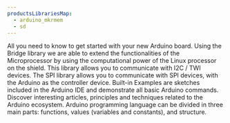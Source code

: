 ```yaml
---
productsLibrariesMap:
  - arduino_mkrmem
  - sd
---
```


<EssentialsColumn title="First Steps">

  <EssentialElement title="Quickstart Guide" type="getting-started" link="">
    All you need to know to get started with your new Arduino board.
  </EssentialElement>

</EssentialsColumn>

<EssentialsColumn title="Suggested Libraries">

<EssentialElement title="Bridge" type="library" link="https://www.arduino.cc/en/Reference/YunBridgeLibrary">
Using the Bridge library we are able to extend the functionalities of the Microprocessor by using the computational power of the Linux processor on the shield.
</EssentialElement>

<EssentialElement title="Wire" type="library" link="https://docs.arduino.cc/language-reference/en/functions/communication/Wire/">
This library allows you to communicate with I2C / TWI devices.
</EssentialElement>

<EssentialElement title="SPI" type="library" link="https://docs.arduino.cc/language-reference/en/functions/communication/SPI/">
The SPI library allows you to communicate with SPI devices, with the Arduino as the controller device.
</EssentialElement>

</EssentialsColumn>

<EssentialsColumn title="Arduino Basics">
  <EssentialElement title="Built-in Examples" type="tutorial" link="https://www.arduino.cc/en/Tutorial/BuiltInExamples">
    Built-in Examples are sketches included in the Arduino IDE and demonstrate all basic Arduino commands.
  </EssentialElement>
  <EssentialElement title="Learn" type="resource" link="/learn/">
    Discover interesting articles, principles and techniques related to the Arduino ecosystem.
  </EssentialElement>
  <EssentialElement title="Language References" type="resource" link="https://www.arduino.cc/reference/en/">
  Arduino programming language can be divided in three main parts: functions, values (variables and constants), and structure.
  </EssentialElement>
</EssentialsColumn>